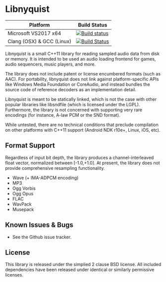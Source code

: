 # Libnyquist


Platform | Build Status |
-------- | ------------ |
Microsoft VS2017 x64 | [![Build status](https://ci.appveyor.com/api/projects/status/2xeuyuxy618ndf4r?svg=true)](https://ci.appveyor.com/project/ddiakopoulos/libnyquist) |
Clang (OSX) & GCC (Linux) | [![Build Status](https://travis-ci.org/ddiakopoulos/libnyquist.svg?branch=master)](https://travis-ci.org/ddiakopoulos/libnyquist) |

Libnyquist is a small C++11 library for reading sampled audio data from disk or memory. It is intended to be used an audio loading frontend for games, audio sequencers, music players, and more.

The library does not include patent or license encumbered formats (such as AAC). For portability, libnyquist does not link against platform-specific APIs like Windows Media Foundation or CoreAudio, and instead bundles the source code of reference decoders as an implementation detail.

Libnyquist is meant to be statically linked, which is not the case with other popular libraries like libsndfile (which is licensed under the LGPL). Furthermore, the library is not concerned with supporting very rare encodings (for instance, A-law PCM or the SND format). 
 
While untested, there are no technical conditions that preclude compilation on other platforms with C++11 support (Android NDK r10e+, Linux, iOS, etc).

## Format Support

Regardless of input bit depth, the library produces a channel-interleaved float vector, normalized between [-1.0,+1.0]. At present, the library does not provide comprehensive resampling functionality. 

* Wave (+ IMA-ADPCM encoding)
* MP3
* Ogg Vorbis
* Ogg Opus
* FLAC
* WavPack
* Musepack

## Known Issues & Bugs
* See the Github issue tracker. 

## License
This library is released under the simplied 2 clause BSD license. All included dependencies have been released under identical or similarly permissive licenses.

